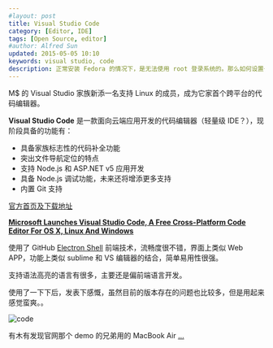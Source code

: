 ```yaml
---
#layout: post
title: Visual Studio Code
category: [Editor, IDE]
tags: [Open Source, editor]
#author: Alfred Sun
updated: 2015-05-05 10:10
keywords: visual studio, code
description: 正常安装 Fedora 的情况下，是无法使用 root 登录系统的。那么如何设置一下，才能获取 root 登录权限呢？以前碰到过几次，然后查了查就做到了；可惜过了段时间后又忘记了，因此简单在这里写写，给自己强化下记忆……
---
```


M$ 的 Visual Studio 家族新添一名支持 Linux 的成员，成为它家首个跨平台的代码编辑器。

**Visual Studio Code** 是一款面向云端应用开发的代码编辑器（轻量级 IDE？），现阶段具备的功能有：

- 具备家族标志性的代码补全功能
- 突出文件导航定位的特点
- 支持 Node.js 和 ASP.NET v5 应用开发
- 具备 Node.js 调试功能，未来还将增添更多支持
- 内置 Git 支持


[官方首页及下载地址](https://code.visualstudio.com/)

[**Microsoft Launches Visual Studio Code, A Free Cross-Platform Code Editor For OS X, Linux And Windows**](http://techcrunch.com/2015/04/29/microsoft-shocks-the-world-with-visual-studio-code-a-free-code-editor-for-os-x-linux-and-windows/#.geynzw:moa5) 


<!--more-->


使用了 GitHub [Electron Shell](http://electron.atom.io/) 前端技术，流畅度很不错，界面上类似 Web APP，功能上类似 sublime 和 VS 编辑器的结合，简单易用性很强。

支持语法高亮的语言有很多，主要还是偏前端语言开发。

使用了一下下后，发表下感慨，虽然目前的版本存在的问题也比较多，但是用起来感觉蛮爽。。

![code](https://code.visualstudio.com/Content/images/hero-osx.png)

有木有发现官网那个 demo 的兄弟用的 MacBook Air [...](https://az754404.vo.msecnd.net/public/vscode_preview.mp4 "出门左转，微软项目")



